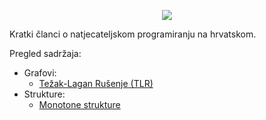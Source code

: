 <p align="center"> <img src="https://github.com/crompetative/blog/assets/140803138/fb6c575c-3d6c-493a-b191-958309bd87bd" /> </p>
Kratki članci o natjecateljskom programiranju na hrvatskom.
  
Pregled sadržaja:
* Grafovi:
  * [Težak-Lagan Rušenje (TLR)](https://crompetitive.github.io/blog/grafovi/tezak-lagan_rusenje "Težak-lagan rušenje stabla")
* Strukture:
  * [Monotone strukture](https://crompetitive.github.io/blog/strukture/monotone_strukture "Monotone strukture")
